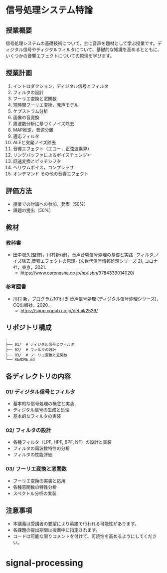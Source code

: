 # 信号処理システム特論

## 授業概要
信号処理システムの基礎技術について、主に音声を題材として学ぶ授業です。ディジタル信号やディジタルフィルタについて、基礎的な知識を高めるとともに、いくつかの音響エフェクトについての原理を学びます。

## 授業計画
1. イントロダクション，ディジタル信号とフィルタ
2. フィルタの設計
3. フーリエ変換と窓関数
4. 短時間フーリエ変換，発声モデル
5. ケプストラム分析
6. 画像の音変換
7. 周波数分析に基づくノイズ除去
8. MAP推定，音源分離
9. 適応フィルタ
10. ALEと突発ノイズ除去
11. 音響エフェクト（エコー，正弦波乗算）
12. リングバッファによるボイスチェンジャ
13. 話速変換とピッチシフタ
14. ヘリウムボイス，コンプレッサ
15. オンデマンド その他の音響エフェクト

## 評価方法
- 授業での討論への参加，発表（50%）
- 課題の提出（50%）

## 教材
### 教科書
- 田中聡久(監修)，川村新(著)，音声音響信号処理の基礎と実践 -フィルタ,ノイズ除去,音響エフェクトの原理- (次世代信号情報処理シリーズ 2), コロナ社，東京，2021.
  - https://www.coronasha.co.jp/np/isbn/9784339014020/

### 参考図書
- 川村 新，プログラム101付き 音声信号処理 (ディジタル信号処理シリーズ)，CQ出版社，2020．
  - https://shop.cqpub.co.jp/detail/2539/

## リポジトリ構成
```
.
├── 01/  # ディジタル信号とフィルタ
├── 02/  # フィルタの設計
├── 03/  # フーリエ変換と窓関数
└── README.md
```

## 各ディレクトリの内容
### 01/ ディジタル信号とフィルタ
- 基本的な信号処理の概念と実装
- ディジタル信号の生成と処理
- 基本的なフィルタの実装

### 02/ フィルタの設計
- 各種フィルタ（LPF, HPF, BPF, NF）の設計と実装
- フィルタの周波数特性の分析
- フィルタの性能評価

### 03/ フーリエ変換と窓関数
- フーリエ変換の実装と応用
- 各種窓関数の特性分析
- スペクトル分析の実装

## 注意事項
- 本講義は受講者の要望により英語で行われる可能性があります。
- 各課題の提出期限は授業中に指定されます。
- コードは可能な限りコメントを付けて、可読性を高めるようにしてください。

# signal-processing
